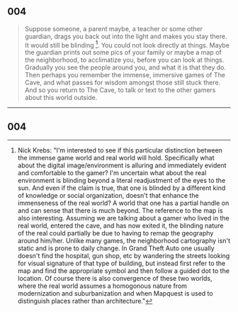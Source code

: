 ## 004
>Suppose someone, a parent maybe, a teacher or some other guardian, drags you back out into the light and makes you stay there. It would still be blinding [^1]. You could not look directly at things. Maybe the guardian prints out some pics of your family or maybe a map of the neighborhood, to acclimatize you, before you can look at things. Gradually you see the people around you, and what it is that they do. Then perhaps you remember the immense, immersive games of The Cave, and what passes for wisdom amongst those still stuck there. And so you return to The Cave, to talk or text to the other gamers about this world outside.


[^1]:  Nick Krebs: "I'm interested to see if this particular distinction between the immense game world and real world will hold. Specifically what about the digital image/environment is alluring and immediately evident and comfortable to the gamer? I'm uncertain what about the real environment is blinding beyond a literal readjustment of the eyes to the sun. And even if the claim is true, that one is blinded by a different kind of knowledge or social organization, doesn't that enhance the immenseness of the real world? A world that one has a partial handle on and can sense that there is much beyond. The reference to the map is also interesting. Assuming we are talking about a gamer who lived in the real world, entered the cave, and has now exited it, the blinding nature of the real could partially be due to having to remap the geography around him/her. Unlike many games, the neighborhood cartography isn't static and is prone to daily change. In Grand Theft Auto one usually doesn't find the hospital, gun shop, etc by wandering the streets looking for visual signature of that type of building, but instead first refer to the map and find the appropriate symbol and then follow a guided dot to the location. Of course there is also convergence of these two worlds, where the real world assumes a homogonous nature from modernization and suburbanization and when Mapquest is used to distinguish places rather than architecture."

----

## 004
